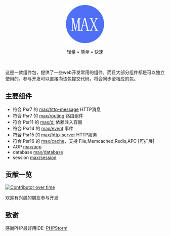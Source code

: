 <p align="center">
<img src="https://raw.githubusercontent.com/marxphp/simple/master/public/favicon.ico" width="120" alt="Max">
</p>

<p align="center">轻量 • 简单 • 快速</p>

<p align="center">
<a href="https://github.com/marxphp/max/issues"><img src="https://img.shields.io/github/issues/marxphp/max" alt=""></a>
<a href="https://github.com/marxphp/max"><img src="https://img.shields.io/github/stars/marxphp/max" alt=""></a>
<img src="https://img.shields.io/badge/php-%3E%3D8.0-brightgreen" alt="">
<img src="https://img.shields.io/badge/license-apache%202-blue" alt="">
</p>

这是一款组件包，提供了一些web开发常用的组件，而且大部分组件都是可以独立使用的。参与开发可以直接向该包提交代码，将会同步至相应的包。

## 主要组件

- 符合 Psr7 的 [max/http-message](https://github.com/marxphp/http-message) HTTP消息
- 符合 Psr7 的 [max/routing](https://github.com/marxphp/routing) 路由组件
- 符合 Psr11 的 [max/di](https://github.com/marxphp/di) 依赖注入容器
- 符合 Psr14 的 [max/event](https://github.com/marxphp/event) 事件
- 符合 Psr15 的 [max/http-server](https://github.com/marxphp/http-server) HTTP服务
- 符合 Psr16 的 [max/cache](https://github.com/marxphp/cache)，支持 File,Memcached,Redis,APC [可扩展]
- AOP [max/aop](https://github.com/marxphp/aop)
- database [max/database](https://github.com/marxphp/database) 
- session [max/session](https://github.com/marxphp/session) 

## 贡献一览

[![Contributor over time](https://contributor-overtime-api.apiseven.com/contributors-svg?chart=contributorOverTime&repo=marxphp/max)](https://contributor-overtime-api.apiseven.com/contributors-svg?chart=contributorOverTime&repo=marxphp/max)

欢迎有兴趣的朋友参与开发

## 致谢

感谢PHP最好用IDE: <a href="https://www.jetbrains.com/?from=marxphp">PHPStorm</a>
